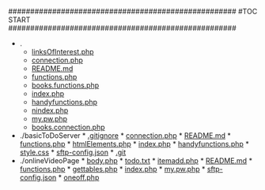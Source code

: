 





####################################################
#TOC START
####################################################
* .
    * [linksOfInterest.php](./linksOfInterest.php)
    * [connection.php](./connection.php)
    * [README.md](./README.md)
    * [functions.php](./functions.php)
    * [books.functions.php](./books.functions.php)
    * [index.php](./index.php)
    * [handyfunctions.php](./handyfunctions.php)
    * [nindex.php](./nindex.php)
    * [my.pw.php](./my.pw.php)
    * [books.connection.php](./books.connection.php)
* ./basicToDoServer
      * [.gitignore](./basicToDoServer/.gitignore)
      * [connection.php](./basicToDoServer/connection.php)
      * [README.md](./basicToDoServer/README.md)
      * [functions.php](./basicToDoServer/functions.php)
      * [htmlElements.php](./basicToDoServer/htmlElements.php)
      * [index.php](./basicToDoServer/index.php)
      * [handyfunctions.php](./basicToDoServer/handyfunctions.php)
      * [style.css](./basicToDoServer/style.css)
      * [sftp-config.json](./basicToDoServer/sftp-config.json)
      * [.git](./basicToDoServer/.git)
* ./onlineVideoPage
      * [body.php](./onlineVideoPage/body.php)
      * [todo.txt](./onlineVideoPage/todo.txt)
      * [itemadd.php](./onlineVideoPage/itemadd.php)
      * [README.md](./onlineVideoPage/README.md)
      * [functions.php](./onlineVideoPage/functions.php)
      * [gettables.php](./onlineVideoPage/gettables.php)
      * [index.php](./onlineVideoPage/index.php)
      * [my.pw.php](./onlineVideoPage/my.pw.php)
      * [sftp-config.json](./onlineVideoPage/sftp-config.json)
      * [oneoff.php](./onlineVideoPage/oneoff.php)
